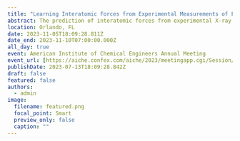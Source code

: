 ```yaml
---
title: "Learning Interatomic Forces from Experimental Measurements of Fluid Structure"
abstract: The prediction of interatomic forces from experimental X-ray and neutron scattering data is a historic inverse problem in statistical mechanics. Accurate and robust reconstructions of interatomic forces could be used to create novel force fields for molecular simulations, study many-body effects in statistical ensembles, and advance our understanding of atomic structure and self-assembly of materials. However, there are no existing statistical theories or computational techniques that provide adequate inverse problem solutions for a wide range of physical systems. Furthermore, data-driven methods such as probabilistic machine learning are burdened by the high computational cost of evaluating models for atomic structures. In this study, we developed a local Gaussian process surrogate model that vastly accelerates the estimation of structure data within a molecular simulation framework. We demonstrate that this method provides rapid and accurate evaluation of ensemble fluid structures that enables the application of probabilistic machine learning to optimize force fields from experimental scattering data with uncertainty quantification. These results suggest that machine learning accelerated interatomic force reconstruction from experimental diffraction data is now a viable tool for structural analysis and force field optimization.
location: Orlando, FL
date: 2023-11-05T18:09:28.811Z
date_end: 2023-11-10T07:00:00.000Z
all_day: true
event: American Institute of Chemical Engineers Annual Meeting
event_url: [https://aiche.confex.com/aiche/2023/meetingapp.cgi/Session/53515]
publishDate: 2023-07-13T18:09:28.842Z
draft: false
featured: false
authors:
  - admin
image:
  filename: featured.png
  focal_point: Smart
  preview_only: false
  caption: ""
---
```

